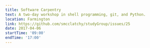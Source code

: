 ```yaml
---
title: Software Carpentry
text: A two-day workshop in shell programming, git, and Python.
location: Farmington
link: https://github.com/smcclatchy/studyGroup/issues/25
date: 2017-04-06
startTime: '09:00'
endTime: '17:00'
---
```

